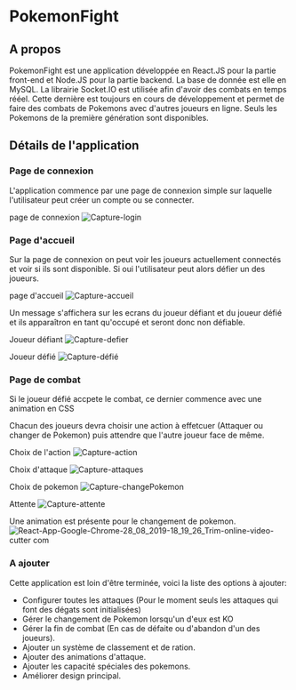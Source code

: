 # PokemonFight

## A propos

PokemonFight est une application développée en React.JS pour la partie front-end et Node.JS pour la partie backend. La base de donnée est elle en MySQL. La librairie Socket.IO est utilisée afin d'avoir des combats en temps rééel. Cette dernière est toujours en cours de développement et permet de faire des combats de Pokemons avec d'autres joueurs en ligne.
Seuls les Pokemons de la première génération sont disponibles.

## Détails de l'application

### Page de connexion

L'application commence par une page de connexion simple sur laquelle l'utilisateur peut créer un compte ou se connecter.

page de connexion
![Capture-login](https://user-images.githubusercontent.com/32487884/63873384-c7d3e500-c9bf-11e9-969c-6fb6e1d77ea7.JPG)


### Page d'accueil

Sur la page de connexion on peut voir les joueurs actuellement connectés et voir si ils sont disponible. Si oui l'utilisateur peut alors défier un des joueurs.

page d'accueil
![Capture-accueil](https://user-images.githubusercontent.com/32487884/63872225-b984c980-c9bd-11e9-8329-a916cac847d8.JPG)

Un message s'affichera sur les ecrans du joueur défiant et du joueur défié et ils apparaîtron en tant qu'occupé et seront donc non défiable.

Joueur défiant
![Capture-defier](https://user-images.githubusercontent.com/32487884/63872251-c99ca900-c9bd-11e9-922f-55115f5a2c63.JPG)

Joueur défié
![Capture-défié](https://user-images.githubusercontent.com/32487884/63872278-d1f4e400-c9bd-11e9-80cf-82bc0f45624c.JPG)

### Page de combat

Si le joueur défié accpete le combat, ce dernier commence avec une animation en CSS

Chacun des joueurs devra choisir une action à effetcuer (Attaquer ou changer de Pokemon) puis attendre que l'autre joueur face de même.

Choix de l'action
![Capture-action](https://user-images.githubusercontent.com/32487884/63872415-f2bd3980-c9bd-11e9-8018-c98c9b3ea63f.JPG)

Choix d'attaque
![Capture-attaques](https://user-images.githubusercontent.com/32487884/63872569-344de480-c9be-11e9-8f4e-79105dc6a7d1.JPG)

Choix de pokemon
![Capture-changePokemon](https://user-images.githubusercontent.com/32487884/63872588-3ca61f80-c9be-11e9-82c4-8eb79b5dbdc5.JPG)

Attente
![Capture-attente](https://user-images.githubusercontent.com/32487884/63872975-ff8e5d00-c9be-11e9-95cc-de358ea67abd.JPG)

Une animation est présente pour le changement de pokemon.
![React-App-Google-Chrome-28_08_2019-18_19_26_Trim-_online-video-cutter com_](https://user-images.githubusercontent.com/32487884/63922569-3909ab80-ca45-11e9-9cb8-5e59dc2580fc.gif)

### A ajouter

Cette application est loin d'être terminée, voici la liste des options à ajouter:
* Configurer toutes les attaques (Pour le moment seuls les attaques qui font des dégats sont initialisées)
* Gérer le changement de Pokemon lorsqu'un d'eux est KO
* Gérer la fin de combat (En cas de défaite ou d'abandon d'un des joueurs).
* Ajouter un système de classement et de ration.
* Ajouter des animations d'attaque.
* Ajouter les capacité spéciales des pokemons.
* Améliorer design principal.
